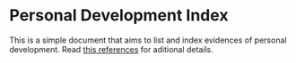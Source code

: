 # Personal Development Index

This is a simple document that aims to list and index evidences of personal development. Read [this references](./docs/references.md) for aditional details.